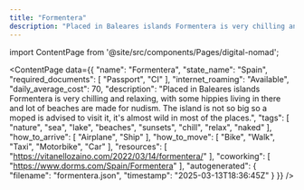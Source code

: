 ```yaml
---
title: "Formentera"
description: "Placed in Baleares islands Formentera is very chilling and relaxing, with some hippies living in there and lot of beaches are made for nudism. The island is not so big so a moped is advised to visit it, it's almost wild in most of the places."
---
```

import ContentPage from '@site/src/components/Pages/digital-nomad';

<ContentPage
    data={{
  "name": "Formentera",
  "state_name": "Spain",
  "required_documents": [
    "Passport",
    "CI"
  ],
  "internet_roaming": "Available",
  "daily_average_cost": 70,
  "description": "Placed in Baleares islands Formentera is very chilling and relaxing, with some hippies living in there and lot of beaches are made for nudism. The island is not so big so a moped is advised to visit it, it's almost wild in most of the places.",
  "tags": [
    "nature",
    "sea",
    "lake",
    "beaches",
    "sunsets",
    "chill",
    "relax",
    "naked"
  ],
  "how_to_arrive": [
    "Airplane",
    "Ship"
  ],
  "how_to_move": [
    "Bike",
    "Walk",
    "Taxi",
    "Motorbike",
    "Car"
  ],
  "resources": [
    "https://vitanellozaino.com/2022/03/14/formentera/"
  ],
  "coworking": [
    "https://www.dorms.com/Spain/Formentera"
  ],
  "autogenerated": {
    "filename": "formentera.json",
    "timestamp": "2025-03-13T18:36:45Z"
  }
}}
/>
